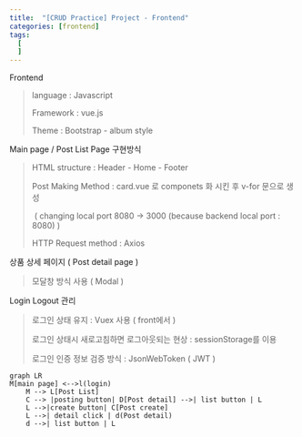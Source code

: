 ```yaml
---
title:  "[CRUD Practice] Project - Frontend"
categories: [frontend]
tags:
  [
  ] 
---
```



Frontend

> language : Javascript
>
> Framework : vue.js
>
> Theme : Bootstrap - album style

Main page / Post List Page  구현방식

> HTML structure :  Header - Home - Footer
>
> Post Making Method : card.vue 로 componets 화 시킨 후 v-for 문으로 생성
>
> ​ ( changing local port 8080 -> 3000 (because backend local port : 8080) )
>
> HTTP Request method : Axios

상품 상세 페이지 ( Post detail page )

> 모달창 방식 사용 ( Modal )

Login Logout 관리

> 로그인 상태 유지  : Vuex 사용 ( front에서 )
>
> 로그인 상태시 새로고침하면 로그아웃되는 현상 : sessionStorage를 이용
>
>
> 로그인 인증 정보 검증 방식 : JsonWebToken ( JWT )

```mermaid
graph LR
M[main page] <-->l(login)
    M --> L[Post List]
    C --> |posting button| D[Post detail] -->| list button | L
    L -->|create button| C[Post create]
    L -->| detail click | d(Post detail)
    d -->| list button | L
 
```
